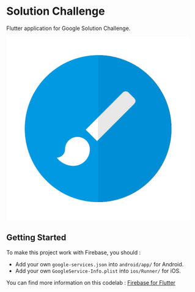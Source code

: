 # Solution Challenge

Flutter application for Google Solution Challenge.

![Logo](logo_animate.gif)

## Getting Started

To make this project work with Firebase, you should :
- Add your own `google-services.json` into `android/app/` for Android.
- Add your own `GoogleService-Info.plist` into `ios/Runner/` for iOS.

You can find more information on this codelab : [Firebase for Flutter](https://codelabs.developers.google.com/codelabs/flutter-firebase)
